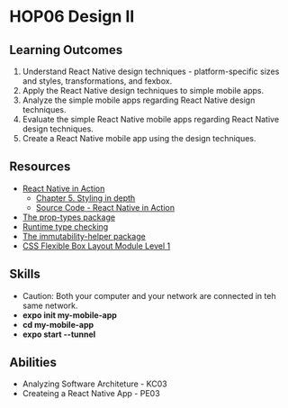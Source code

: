 # HOP06 Design II
##  Learning Outcomes
1. Understand React Native design techniques  - platform-specific sizes and styles, transformations, and fexbox.
2. Apply the React Native design techniques to simple mobile apps.
3. Analyze the simple mobile apps regarding React Native design techniques.
4. Evaluate the simple React Native mobile apps regarding React Native design techniques.
5. Create a React Native mobile app using the design techniques.

## Resources
*	[React Native in Action](https://learning.oreilly.com/library/view/react-native-in/9781617294051/?sso_link=yes&sso_link_from=cityu-seattle)
    * [Chapter 5. Styling in depth](https://learning.oreilly.com/library/view/react-native-in/9781617294051/c05.xhtml)
    * [Source Code - React Native in Action](https://github.com/dabit3/react-native-in-action)
* [The prop-types package](https://www.npmjs.com/package/prop-types)
* [Runtime type checking](https://legacy.reactjs.org/docs/typechecking-with-proptypes.html)
* [The immutability-helper package](https://www.npmjs.com/package/immutability-helper)
* [CSS Flexible Box Layout Module Level 1](https://www.w3.org/TR/css-flexbox-1/)


## Skills
  * Caution: Both your computer and your network are connected in teh same network.
  * **expo init my-mobile-app**
  * **cd my-mobile-app**
  * **expo start --tunnel**

## Abilities
* Analyzing Software Architeture - KC03
* Createing a React Native App - PE03